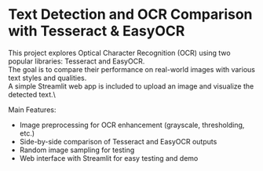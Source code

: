 # Text Detection and OCR Comparison with Tesseract & EasyOCR

This project explores Optical Character Recognition (OCR) using two popular libraries: Tesseract and EasyOCR.\
The goal is to compare their performance on real-world images with various text styles and qualities.\
A simple Streamlit web app is included to upload an image and visualize the detected text.\

Main Features:
- Image preprocessing for OCR enhancement (grayscale, thresholding, etc.)
- Side-by-side comparison of Tesseract and EasyOCR outputs
- Random image sampling for testing
- Web interface with Streamlit for easy testing and demo
